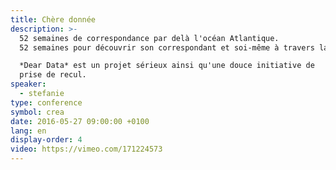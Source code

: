 ```yaml
---
title: Chère donnée
description: >-
  52 semaines de correspondance par delà l'océan Atlantique.
  52 semaines pour découvrir son correspondant et soi-même à travers la collecte et l'illustration de nos habitudes, de nos émotions et de nos pensées.

  *Dear Data* est un projet sérieux ainsi qu'une douce initiative de
  prise de recul.
speaker:
  - stefanie
type: conference
symbol: crea
date: 2016-05-27 09:00:00 +0100
lang: en
display-order: 4
video: https://vimeo.com/171224573
---
```

